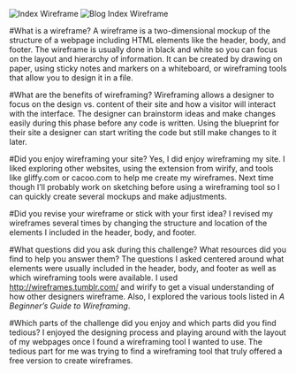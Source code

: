 ![Index Wireframe](/imgs/wireframe-index.png)
![Blog Index Wireframe](/imgs/wireframe-blog-index.png)

#What is a wireframe?
A wireframe is a two-dimensional mockup of the structure of a webpage including HTML elements like the header, body, and footer.  The wireframe is usually done in black and white so you can focus on the layout and hierarchy of information.  It can be created by drawing on paper, using sticky notes and markers on a whiteboard, or wireframing tools that allow you to design it in a file.

#What are the benefits of wireframing?
Wireframing allows a designer to focus on the design vs. content of their site and how a visitor will interact with the interface.  The designer can brainstorm ideas and make changes easily during this phase before any code is written.  Using the blueprint for their site a designer can start writing the code but still make changes to it later.

#Did you enjoy wireframing your site?
Yes, I did enjoy wireframing my site.  I liked exploring other websites, using the extension from wirify, and tools like gliffy.com or cacoo.com to help me create my wireframes.  Next time though I’ll probably work on sketching before using a wireframing tool so I can quickly create several mockups and make adjustments.

#Did you revise your wireframe or stick with your first idea?
I revised my wireframes several times by changing the structure and location of the elements I included in the header, body, and footer.

#What questions did you ask during this challenge? What resources did you find to help you answer them?
The questions I asked centered around what elements were usually included in the header, body, and footer as well as which wireframing tools were available.   I used http://wireframes.tumblr.com/ and wirify to get a visual understanding of how other designers wireframe.  Also, I explored the various tools listed in *A Beginner’s Guide to Wireframing*.

#Which parts of the challenge did you enjoy and which parts did you find tedious?
I enjoyed the designing process and playing around with the layout of my webpages once I found a wireframing tool I wanted to use.  The tedious part for me was trying to find a wireframing tool that truly offered a free version to create wireframes.
